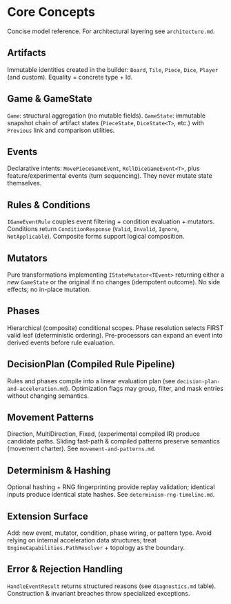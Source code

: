 # Core Concepts

Concise model reference. For architectural layering see `architecture.md`.

## Artifacts

Immutable identities created in the builder: `Board`, `Tile`, `Piece`, `Dice`, `Player` (and custom). Equality = concrete type + Id.

## Game & GameState

`Game`: structural aggregation (no mutable fields).
`GameState`: immutable snapshot chain of artifact states (`PieceState`, `DiceState<T>`, etc.) with `Previous` link and comparison utilities.

## Events

Declarative intents: `MovePieceGameEvent`, `RollDiceGameEvent<T>`, plus feature/experimental events (turn sequencing). They never mutate state themselves.

## Rules & Conditions

`IGameEventRule` couples event filtering + condition evaluation + mutators. Conditions return `ConditionResponse` (`Valid`, `Invalid`, `Ignore`, `NotApplicable`). Composite forms support logical composition.

## Mutators

Pure transformations implementing `IStateMutator<TEvent>` returning either a *new* `GameState` or the original if no changes (idempotent outcome). No side effects; no in-place mutation.

## Phases

Hierarchical (composite) conditional scopes. Phase resolution selects FIRST valid leaf (deterministic ordering). Pre-processors can expand an event into derived events before rule evaluation.

## DecisionPlan (Compiled Rule Pipeline)

Rules and phases compile into a linear evaluation plan (see `decision-plan-and-acceleration.md`). Optimization flags may group, filter, and mask entries without changing semantics.

## Movement Patterns

Direction, MultiDirection, Fixed, (experimental compiled IR) produce candidate paths. Sliding fast-path & compiled patterns preserve semantics (movement charter). See `movement-and-patterns.md`.

## Determinism & Hashing

Optional hashing + RNG fingerprinting provide replay validation; identical inputs produce identical state hashes. See `determinism-rng-timeline.md`.

## Extension Surface

Add: new event, mutator, condition, phase wiring, or pattern type. Avoid relying on internal acceleration data structures; treat `EngineCapabilities.PathResolver` + topology as the boundary.

## Error & Rejection Handling

`HandleEventResult` returns structured reasons (see `diagnostics.md` table). Construction & invariant breaches throw specialized exceptions.

